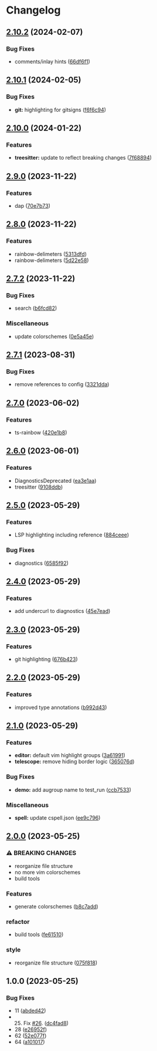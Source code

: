 # Changelog

## [2.10.2](https://github.com/snelling-a/base16.nvim/compare/v2.10.1...v2.10.2) (2024-02-07)


### Bug Fixes

* comments/inlay hints ([66df6f1](https://github.com/snelling-a/base16.nvim/commit/66df6f1a09e69a174678ee39078ec77052f41bfe))

## [2.10.1](https://github.com/snelling-a/base16.nvim/compare/v2.10.0...v2.10.1) (2024-02-05)


### Bug Fixes

* **git:** highlighting for gitsigns ([f6f6c94](https://github.com/snelling-a/base16.nvim/commit/f6f6c942b44163b7c132244ae96a40d49e76196b))

## [2.10.0](https://github.com/snelling-a/base16.nvim/compare/v2.9.0...v2.10.0) (2024-01-22)


### Features

* **treesitter:** update to reflect breaking changes ([7f68894](https://github.com/snelling-a/base16.nvim/commit/7f68894ba5d58b6bf7bd06f7fac1f7d0c57410c8))

## [2.9.0](https://github.com/snelling-a/base16.nvim/compare/v2.8.0...v2.9.0) (2023-11-22)


### Features

* dap ([70e7b73](https://github.com/snelling-a/base16.nvim/commit/70e7b739a9077ba32c0308555fd9bee321ae9740))

## [2.8.0](https://github.com/snelling-a/base16.nvim/compare/v2.7.2...v2.8.0) (2023-11-22)


### Features

* rainbow-delimeters ([5313dfd](https://github.com/snelling-a/base16.nvim/commit/5313dfd8022aa6c336a91ac04a140a14fc15cfcf))
* rainbow-delimeters ([5d22e58](https://github.com/snelling-a/base16.nvim/commit/5d22e585f42e3f7f85b246b64d19df1229214055))

## [2.7.2](https://github.com/snelling-a/base16.nvim/compare/v2.7.1...v2.7.2) (2023-11-22)


### Bug Fixes

* search ([b6fcd82](https://github.com/snelling-a/base16.nvim/commit/b6fcd8223b60c8b646e788b01e95353fc49d6c5f))


### Miscellaneous

* update colorschemes ([0e5a45e](https://github.com/snelling-a/base16.nvim/commit/0e5a45e8ff2c2d8e818a92579fee0990898644f2))

## [2.7.1](https://github.com/snelling-a/base16.nvim/compare/v2.7.0...v2.7.1) (2023-08-31)


### Bug Fixes

* remove references to config ([3321dda](https://github.com/snelling-a/base16.nvim/commit/3321dda9dd74b96e247423db17f6bcebc09f7232))

## [2.7.0](https://github.com/snelling-a/base16.nvim/compare/v2.6.0...v2.7.0) (2023-06-02)


### Features

* ts-rainbow ([420e1b8](https://github.com/snelling-a/base16.nvim/commit/420e1b85a8528cf7a2e4d73afdbcd0a7775b0cc1))

## [2.6.0](https://github.com/snelling-a/base16.nvim/compare/v2.5.0...v2.6.0) (2023-06-01)


### Features

* DiagnosticsDeprecated ([ea3e1aa](https://github.com/snelling-a/base16.nvim/commit/ea3e1aa14c4e9728e05d3b46fcb477b31461ad01))
* treesitter ([9108ddb](https://github.com/snelling-a/base16.nvim/commit/9108ddb8c938f0c6be1849f7079c8ada7ca0d70a))

## [2.5.0](https://github.com/snelling-a/base16.nvim/compare/v2.4.0...v2.5.0) (2023-05-29)


### Features

* LSP highlighting including reference ([884ceee](https://github.com/snelling-a/base16.nvim/commit/884ceeed1056fcca41298141a4d5105f43a55ec8))


### Bug Fixes

* diagnostics ([6585f92](https://github.com/snelling-a/base16.nvim/commit/6585f9282928919b2850b7afc18ad904763989d3))

## [2.4.0](https://github.com/snelling-a/base16.nvim/compare/v2.3.0...v2.4.0) (2023-05-29)


### Features

* add undercurl to diagnostics ([45e7ead](https://github.com/snelling-a/base16.nvim/commit/45e7eadd54b95346c0143d75e2a8a50035588a76))

## [2.3.0](https://github.com/snelling-a/base16.nvim/compare/v2.2.0...v2.3.0) (2023-05-29)


### Features

* git highlighting ([676b423](https://github.com/snelling-a/base16.nvim/commit/676b423deab9b39fd3586842569d142128a714f7))

## [2.2.0](https://github.com/snelling-a/base16.nvim/compare/v2.1.0...v2.2.0) (2023-05-29)


### Features

* improved type annotations ([b992d43](https://github.com/snelling-a/base16.nvim/commit/b992d43b20a27939a87667a72737d37f821b8d45))

## [2.1.0](https://github.com/snelling-a/base16.nvim/compare/v2.0.0...v2.1.0) (2023-05-29)


### Features

* **editor:** default vim highlight groups ([3a61991](https://github.com/snelling-a/base16.nvim/commit/3a61991146900d0beb61adbaa474255401a34941))
* **telescope:** remove hiding border logic ([365076d](https://github.com/snelling-a/base16.nvim/commit/365076da71fd4e0052128511e31c524f73aea107))


### Bug Fixes

* **demo:** add augroup name to test_run ([ccb7533](https://github.com/snelling-a/base16.nvim/commit/ccb75331a75ed701105697d053be5959380a33fc))


### Miscellaneous

* **spell:** update cspell.json ([ee9c796](https://github.com/snelling-a/base16.nvim/commit/ee9c79666bc1b85aa853337e55d32cca506e7563))

## [2.0.0](https://github.com/snelling-a/base16.nvim/compare/v1.0.0...v2.0.0) (2023-05-25)


### ⚠ BREAKING CHANGES

* reorganize file structure
* no more vim colorschemes
* build tools

### Features

* generate colorschemes ([b8c7add](https://github.com/snelling-a/base16.nvim/commit/b8c7adde9f61de308631120883550f2153b71aed))


### refactor

* build tools ([fe61510](https://github.com/snelling-a/base16.nvim/commit/fe615108430a69960656fed23d8b0612d711cf6c))


### style

* reorganize file structure ([075f818](https://github.com/snelling-a/base16.nvim/commit/075f8189c0739d7ec4c81abbb50ef0550eeee165))

## 1.0.0 (2023-05-25)


### Bug Fixes

* 11 ([abded42](https://github.com/snelling-a/base16.nvim/commit/abded42adc98dccdf7d83d0e671d9064c55d7b73))
* 25. Fix [#26](https://github.com/snelling-a/base16.nvim/issues/26). ([dc4fad8](https://github.com/snelling-a/base16.nvim/commit/dc4fad8f5f3d6f4ae3f58a6917fbb89cd84f82b2))
* 28 ([e26952f](https://github.com/snelling-a/base16.nvim/commit/e26952fbb030865c6d44e9875467177d7d0e1db7))
* 62 ([52e077f](https://github.com/snelling-a/base16.nvim/commit/52e077ffadf3c03d2186515091fa9a88a1f950ac))
* 64 ([a101017](https://github.com/snelling-a/base16.nvim/commit/a1010173d1cf2fa719618644c2373611ea379402))
